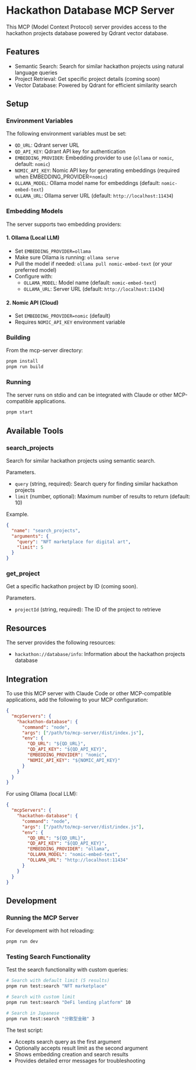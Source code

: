 # Hackathon Database MCP Server

This MCP (Model Context Protocol) server provides access to the hackathon projects database powered by Qdrant vector database.

## Features

- Semantic Search: Search for similar hackathon projects using natural language queries
- Project Retrieval: Get specific project details (coming soon)
- Vector Database: Powered by Qdrant for efficient similarity search

## Setup

### Environment Variables

The following environment variables must be set:

- `QD_URL`: Qdrant server URL
- `QD_API_KEY`: Qdrant API key for authentication
- `EMBEDDING_PROVIDER`: Embedding provider to use (`ollama` or `nomic`, default: `nomic`)
- `NOMIC_API_KEY`: Nomic API key for generating embeddings (required when EMBEDDING_PROVIDER=`nomic`)
- `OLLAMA_MODEL`: Ollama model name for embeddings (default: `nomic-embed-text`)
- `OLLAMA_URL`: Ollama server URL (default: `http://localhost:11434`)

### Embedding Models

The server supports two embedding providers:

#### 1. Ollama (Local LLM)

- Set `EMBEDDING_PROVIDER=ollama`
- Make sure Ollama is running: `ollama serve`
- Pull the model if needed: `ollama pull nomic-embed-text` (or your preferred model)
- Configure with:
  - `OLLAMA_MODEL`: Model name (default: `nomic-embed-text`)
  - `OLLAMA_URL`: Server URL (default: `http://localhost:11434`)

#### 2. Nomic API (Cloud)

- Set `EMBEDDING_PROVIDER=nomic` (default)
- Requires `NOMIC_API_KEY` environment variable

### Building

From the mcp-server directory:

```bash
pnpm install
pnpm run build
```

### Running

The server runs on stdio and can be integrated with Claude or other MCP-compatible applications.

```bash
pnpm start
```

## Available Tools

### search_projects

Search for similar hackathon projects using semantic search.

Parameters.

- `query` (string, required): Search query for finding similar hackathon projects
- `limit` (number, optional): Maximum number of results to return (default: 10)

Example.
```json
{
  "name": "search_projects",
  "arguments": {
    "query": "NFT marketplace for digital art",
    "limit": 5
  }
}
```

### get_project

Get a specific hackathon project by ID (coming soon).

Parameters.

- `projectId` (string, required): The ID of the project to retrieve

## Resources

The server provides the following resources:

- `hackathon://database/info`: Information about the hackathon projects database

## Integration

To use this MCP server with Claude Code or other MCP-compatible applications, add the following to your MCP configuration:

```json
{
  "mcpServers": {
    "hackathon-database": {
      "command": "node",
      "args": ["/path/to/mcp-server/dist/index.js"],
      "env": {
        "QD_URL": "${QD_URL}",
        "QD_API_KEY": "${QD_API_KEY}",
        "EMBEDDING_PROVIDER": "nomic",
        "NOMIC_API_KEY": "${NOMIC_API_KEY}"
      }
    }
  }
}
```

For using Ollama (local LLM):

```json
{
  "mcpServers": {
    "hackathon-database": {
      "command": "node",
      "args": ["/path/to/mcp-server/dist/index.js"],
      "env": {
        "QD_URL": "${QD_URL}",
        "QD_API_KEY": "${QD_API_KEY}",
        "EMBEDDING_PROVIDER": "ollama",
        "OLLAMA_MODEL": "nomic-embed-text",
        "OLLAMA_URL": "http://localhost:11434"
      }
    }
  }
}
```

## Development

### Running the MCP Server

For development with hot reloading:

```bash
pnpm run dev
```

### Testing Search Functionality

Test the search functionality with custom queries:

```bash
# Search with default limit (5 results)
pnpm run test:search "NFT marketplace"

# Search with custom limit
pnpm run test:search "DeFi lending platform" 10

# Search in Japanese
pnpm run test:search "分散型金融" 3
```

The test script:

- Accepts search query as the first argument
- Optionally accepts result limit as the second argument
- Shows embedding creation and search results
- Provides detailed error messages for troubleshooting
